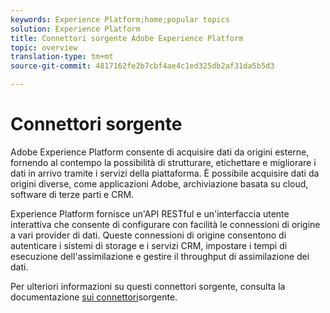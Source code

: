 ```yaml
---
keywords: Experience Platform;home;popular topics
solution: Experience Platform
title: Connettori sorgente Adobe Experience Platform
topic: overview
translation-type: tm+mt
source-git-commit: 4817162fe2b7cbf4ae4c1ed325db2af31da5b5d3

---
```



# Connettori sorgente

Adobe Experience Platform consente di acquisire dati da origini esterne, fornendo al contempo la possibilità di strutturare, etichettare e migliorare i dati in arrivo tramite i servizi della piattaforma. È possibile acquisire dati da origini diverse, come applicazioni Adobe, archiviazione basata su cloud, software di terze parti e CRM.

Experience Platform fornisce un&#39;API RESTful e un&#39;interfaccia utente interattiva che consente di configurare con facilità le connessioni di origine a vari provider di dati. Queste connessioni di origine consentono di autenticare i sistemi di storage e i servizi CRM, impostare i tempi di esecuzione dell&#39;assimilazione e gestire il throughput di assimilazione dei dati.

Per ulteriori informazioni su questi connettori sorgente, consulta la documentazione [sui connettori](../source-connectors/home.md)sorgente.